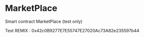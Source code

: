 # MarketPlace
Smart contract MarketPlace (test only)

Test REMIX : 0x42c0B9277E7E55747E27020Ac73A82e235597b44
